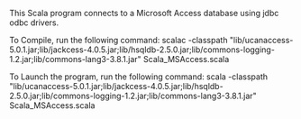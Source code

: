 This Scala program connects to a Microsoft Access database using jdbc odbc drivers.

To Compile, run the following command:
  scalac -classpath "lib/ucanaccess-5.0.1.jar;lib/jackcess-4.0.5.jar;lib/hsqldb-2.5.0.jar;lib/commons-logging-1.2.jar;lib/commons-lang3-3.8.1.jar" Scala_MSAccess.scala

To Launch the program, run the following command:
  scala -classpath "lib/ucanaccess-5.0.1.jar;lib/jackcess-4.0.5.jar;lib/hsqldb-2.5.0.jar;lib/commons-logging-1.2.jar;lib/commons-lang3-3.8.1.jar" Scala_MSAccess.scala 
